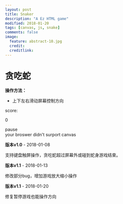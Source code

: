 ```yaml
---
layout: post
title: Snaker
description: "A Ez HTML game"
modified: 2018-01-20
tags: [canvas, js, snake]
comments: false
image:
  feature: abstract-10.jpg
  credit: 
  creditlink: 
---
```



# 贪吃蛇 #

**操作方法：**

 - 上下左右滑动屏幕控制方向

<div class = "main">
	<div class="only">
		<div class = "data">
			<p>score:</p>
			<p id = "scores">0</p>
			<span id = "control" ></span>
		</div>
		<div id="container">
			<div id = "controlText">pause</div>
			<canvas id = "drawenv" style="width:100%;height:100%;">
				your broswer didn't surport canvas
			</canvas>
		</div>
	</div>
</div>
<script src="{{ site.url }}/assets/js/demo/snake.js"></script>


 **版本v1.0**    - 2018-01-08

支持键盘触屏操作，贪吃蛇超过屏幕外或碰到蛇身游戏结束。

 **版本v1.1**    - 2018-01-13

修改部分bug，增加游戏放大缩小操作

 **版本v1.1**    - 2018-01-20

修复暂停游戏也能操作方向